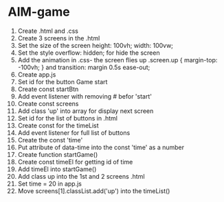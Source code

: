 # AIM-game
1. Create .html and .css
2. Create 3 screens in the .html
3. Set the size of the screen height: 100vh;
  width: 100vw;
4. Set the style overflow: hidden; for hide the screen
5. Add the animation in .css- the screen flies up
.screen.up {
  margin-top: -100vh;
}
and 
transition: margin 0.5s ease-out;
6. Create app.js
7. Set id for the button Game start
8. Create const startBtn
9. Add event listener with removing # befor 'start'
10. Create const screens
11. Add class 'up' into array for display next screen
12. Set id for the list of buttons in .html
13. Create const for the timeList
14. Add event listener for full list of buttons
15. Create the const 'time'
16. Put attribute of data-time into the const 'time' as a number
17. Create function startGame()
18. Create const timeEl for getting id of time
19. Add timeEl into startGame()
20. Add class up into the 1st and 2 screens .html
21. Set time = 20 in app.js
22. Move screens[1].classList.add('up') into the timeList() 

